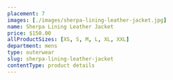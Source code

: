 ```yaml
---
placement: 7
images: [./images/sherpa-lining-leather-jacket.jpg]
name: Sherpa Lining Leather Jacket
price: $150.00
allProductSizes: [XS, S, M, L, XL, XXL]
department: mens
type: outerwear
slug: sherpa-lining-leather-jacket
contentType: product details
---
```

